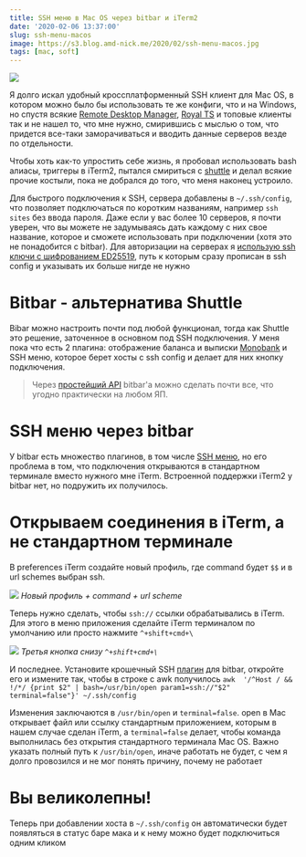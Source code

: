 ```yaml
---
title: SSH меню в Mac OS через bitbar и iTerm2
date: '2020-02-06 13:37:00'
slug: ssh-menu-macos
image: https://s3.blog.amd-nick.me/2020/02/ssh-menu-macos.jpg
tags: [mac, soft]
---
```


![](https://s3.blog.amd-nick.me/2020/02/ssh-menu-macos.jpg)

Я долго искал удобный кроссплатформенный SSH клиент для Mac OS, в котором можно было бы использовать те же конфиги, что и на Windows, но спустя всякие [Remote Desktop Manager](https://remotedesktopmanager.com/), [Royal TS](https://www.royalapps.com/ts/mac/features) и топовые клиенты так и не нашел то, что мне нужно, смирившись с мыслью о том, что придется все-таки заморачиваться и вводить данные серверов везде по отдельности.

<!--truncate-->

Чтобы хоть как-то упростить себе жизнь, я пробовал использовать bash алиасы, триггеры в iTerm2, пытался смириться с [shuttle](https://github.com/fitztrev/shuttle) и делал всякие прочие костыли, пока не добрался до того, что меня наконец устроило.

Для быстрого подключения к SSH, сервера добавлены в `~/.ssh/config`, что позволяет подключаться по коротким названиям, например `ssh sites` без ввода пароля. Даже если у вас более 10 серверов, я почти уверен, что вы можете не задумываясь дать каждому с них свое название, которое и сможете использовать при подключении (хотя это не понадобится с bitbar). Для авторизации на серверах я [использую ssh ключи с шифрованием ED25519](tg://resolve/?domain=uFeed&post=65), путь к которым сразу прописан в ssh config и указывать их больше нигде не нужно

# Bitbar - альтернатива Shuttle

Bibar можно настроить почти под любой функционал, тогда как Shuttle это решение, заточенное в основном под SSH подключения. У меня пока что есть 2 плагина: отображение баланса и выписки [Monobank](monobank-features) и SSH меню, которое берет хосты с ssh config и делает для них кнопку подключения.

> Через [простейший API](https://github.com/matryer/bitbar#plugin-api) bitbar'а можно сделать почти все, что угодно практически на любом ЯП.

# SSH меню через bitbar

У bitbar есть множество плагинов, в том числе [SSH меню](https://getbitbar.com/plugins/Network/ssh.sh), но его проблема в том, что подключения открываются в стандартном терминале вместо нужного мне iTerm. Встроенной поддержки iTerm2 у bitbar нет, но подружить их получилось.

# Открываем соединения в iTerm, а не стандартном терминале

В preferences iTerm создайте новый профиль, где command будет `$$` и в url schemes выбран ssh.

![](https://s3.blog.amd-nick.me/2020/01/image-3.png)
*Новый профиль + command + url scheme*

Теперь нужно сделать, чтобы `ssh://` ссылки обрабатывались в iTerm. Для этого в меню приложения сделайте iTerm терминалом по умолчанию или просто нажмите `^+shift+cmd+\`

![](https://s3.blog.amd-nick.me/2020/01/image-4.png)
*Третья кнопка снизу `^+shift+cmd+\`*

И последнее. Установите крошечный SSH [плагин](https://getbitbar.com/plugins/Network/ssh.sh) для bitbar, откройте его и измените так, чтобы в строке с awk получилось `awk  '/^Host / && !/*/ {print $2" | bash=/usr/bin/open param1=ssh://"$2" terminal=false"}' ~/.ssh/config`

Изменения заключаются в `/usr/bin/open` и `terminal=false`. open в Mac открывает файл или ссылку стандартным приложением, которым в нашем случае сделан iTerm, а `terminal=false` делает, чтобы команда выполнилась без открытия стандартного терминала Mac OS. Важно указать полный путь к `/usr/bin/open`, иначе работать не будет, с чем я долго провозился и не мог понять причину, почему не работает

# Вы великолепны!

Теперь при добавлении хоста в `~/.ssh/config` он автоматически будет появляться в статус баре мака и к нему можно будет подключиться одним кликом

